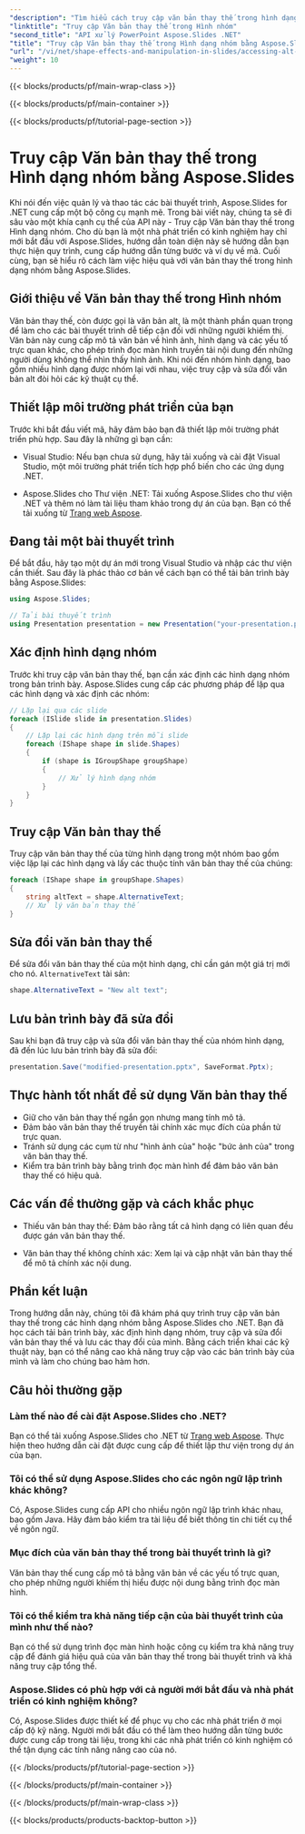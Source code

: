 ```yaml
---
"description": "Tìm hiểu cách truy cập văn bản thay thế trong hình dạng nhóm bằng Aspose.Slides cho .NET. Hướng dẫn từng bước với ví dụ về mã."
"linktitle": "Truy cập Văn bản thay thế trong Hình nhóm"
"second_title": "API xử lý PowerPoint Aspose.Slides .NET"
"title": "Truy cập Văn bản thay thế trong Hình dạng nhóm bằng Aspose.Slides"
"url": "/vi/net/shape-effects-and-manipulation-in-slides/accessing-alt-text-group-shapes/"
"weight": 10
---
```


{{< blocks/products/pf/main-wrap-class >}}

{{< blocks/products/pf/main-container >}}

{{< blocks/products/pf/tutorial-page-section >}}

# Truy cập Văn bản thay thế trong Hình dạng nhóm bằng Aspose.Slides


Khi nói đến việc quản lý và thao tác các bài thuyết trình, Aspose.Slides for .NET cung cấp một bộ công cụ mạnh mẽ. Trong bài viết này, chúng ta sẽ đi sâu vào một khía cạnh cụ thể của API này - Truy cập Văn bản thay thế trong Hình dạng nhóm. Cho dù bạn là một nhà phát triển có kinh nghiệm hay chỉ mới bắt đầu với Aspose.Slides, hướng dẫn toàn diện này sẽ hướng dẫn bạn thực hiện quy trình, cung cấp hướng dẫn từng bước và ví dụ về mã. Cuối cùng, bạn sẽ hiểu rõ cách làm việc hiệu quả với văn bản thay thế trong hình dạng nhóm bằng Aspose.Slides.

## Giới thiệu về Văn bản thay thế trong Hình nhóm

Văn bản thay thế, còn được gọi là văn bản alt, là một thành phần quan trọng để làm cho các bài thuyết trình dễ tiếp cận đối với những người khiếm thị. Văn bản này cung cấp mô tả văn bản về hình ảnh, hình dạng và các yếu tố trực quan khác, cho phép trình đọc màn hình truyền tải nội dung đến những người dùng không thể nhìn thấy hình ảnh. Khi nói đến nhóm hình dạng, bao gồm nhiều hình dạng được nhóm lại với nhau, việc truy cập và sửa đổi văn bản alt đòi hỏi các kỹ thuật cụ thể.

## Thiết lập môi trường phát triển của bạn

Trước khi bắt đầu viết mã, hãy đảm bảo bạn đã thiết lập môi trường phát triển phù hợp. Sau đây là những gì bạn cần:

- Visual Studio: Nếu bạn chưa sử dụng, hãy tải xuống và cài đặt Visual Studio, một môi trường phát triển tích hợp phổ biến cho các ứng dụng .NET.

- Aspose.Slides cho Thư viện .NET: Tải xuống Aspose.Slides cho thư viện .NET và thêm nó làm tài liệu tham khảo trong dự án của bạn. Bạn có thể tải xuống từ  [Trang web Aspose](https://reference.aspose.com/slides/net/).

## Đang tải một bài thuyết trình

Để bắt đầu, hãy tạo một dự án mới trong Visual Studio và nhập các thư viện cần thiết. Sau đây là phác thảo cơ bản về cách bạn có thể tải bản trình bày bằng Aspose.Slides:

```csharp
using Aspose.Slides;

// Tải bài thuyết trình
using Presentation presentation = new Presentation("your-presentation.pptx");
```

## Xác định hình dạng nhóm

Trước khi truy cập văn bản thay thế, bạn cần xác định các hình dạng nhóm trong bản trình bày. Aspose.Slides cung cấp các phương pháp để lặp qua các hình dạng và xác định các nhóm:

```csharp
// Lặp lại qua các slide
foreach (ISlide slide in presentation.Slides)
{
    // Lặp lại các hình dạng trên mỗi slide
    foreach (IShape shape in slide.Shapes)
    {
        if (shape is IGroupShape groupShape)
        {
            // Xử lý hình dạng nhóm
        }
    }
}
```

## Truy cập Văn bản thay thế

Truy cập văn bản thay thế của từng hình dạng trong một nhóm bao gồm việc lặp lại các hình dạng và lấy các thuộc tính văn bản thay thế của chúng:

```csharp
foreach (IShape shape in groupShape.Shapes)
{
    string altText = shape.AlternativeText;
    // Xử lý văn bản thay thế
}
```

## Sửa đổi văn bản thay thế

Để sửa đổi văn bản thay thế của một hình dạng, chỉ cần gán một giá trị mới cho nó. `AlternativeText` tài sản:

```csharp
shape.AlternativeText = "New alt text";
```

## Lưu bản trình bày đã sửa đổi

Sau khi bạn đã truy cập và sửa đổi văn bản thay thế của nhóm hình dạng, đã đến lúc lưu bản trình bày đã sửa đổi:

```csharp
presentation.Save("modified-presentation.pptx", SaveFormat.Pptx);
```

## Thực hành tốt nhất để sử dụng Văn bản thay thế

- Giữ cho văn bản thay thế ngắn gọn nhưng mang tính mô tả.
- Đảm bảo văn bản thay thế truyền tải chính xác mục đích của phần tử trực quan.
- Tránh sử dụng các cụm từ như "hình ảnh của" hoặc "bức ảnh của" trong văn bản thay thế.
- Kiểm tra bản trình bày bằng trình đọc màn hình để đảm bảo văn bản thay thế có hiệu quả.

## Các vấn đề thường gặp và cách khắc phục

- Thiếu văn bản thay thế: Đảm bảo rằng tất cả hình dạng có liên quan đều được gán văn bản thay thế.

- Văn bản thay thế không chính xác: Xem lại và cập nhật văn bản thay thế để mô tả chính xác nội dung.

## Phần kết luận

Trong hướng dẫn này, chúng tôi đã khám phá quy trình truy cập văn bản thay thế trong các hình dạng nhóm bằng Aspose.Slides cho .NET. Bạn đã học cách tải bản trình bày, xác định hình dạng nhóm, truy cập và sửa đổi văn bản thay thế và lưu các thay đổi của mình. Bằng cách triển khai các kỹ thuật này, bạn có thể nâng cao khả năng truy cập vào các bản trình bày của mình và làm cho chúng bao hàm hơn.

## Câu hỏi thường gặp

### Làm thế nào để cài đặt Aspose.Slides cho .NET?

Bạn có thể tải xuống Aspose.Slides cho .NET từ  [Trang web Aspose](https://reference.aspose.com/slides/net/). Thực hiện theo hướng dẫn cài đặt được cung cấp để thiết lập thư viện trong dự án của bạn.

### Tôi có thể sử dụng Aspose.Slides cho các ngôn ngữ lập trình khác không?

Có, Aspose.Slides cung cấp API cho nhiều ngôn ngữ lập trình khác nhau, bao gồm Java. Hãy đảm bảo kiểm tra tài liệu để biết thông tin chi tiết cụ thể về ngôn ngữ.

### Mục đích của văn bản thay thế trong bài thuyết trình là gì?

Văn bản thay thế cung cấp mô tả bằng văn bản về các yếu tố trực quan, cho phép những người khiếm thị hiểu được nội dung bằng trình đọc màn hình.

### Tôi có thể kiểm tra khả năng tiếp cận của bài thuyết trình của mình như thế nào?

Bạn có thể sử dụng trình đọc màn hình hoặc công cụ kiểm tra khả năng truy cập để đánh giá hiệu quả của văn bản thay thế trong bài thuyết trình và khả năng truy cập tổng thể.

### Aspose.Slides có phù hợp với cả người mới bắt đầu và nhà phát triển có kinh nghiệm không?

Có, Aspose.Slides được thiết kế để phục vụ cho các nhà phát triển ở mọi cấp độ kỹ năng. Người mới bắt đầu có thể làm theo hướng dẫn từng bước được cung cấp trong tài liệu, trong khi các nhà phát triển có kinh nghiệm có thể tận dụng các tính năng nâng cao của nó.

{{< /blocks/products/pf/tutorial-page-section >}}

{{< /blocks/products/pf/main-container >}}

{{< /blocks/products/pf/main-wrap-class >}}

{{< blocks/products/products-backtop-button >}}